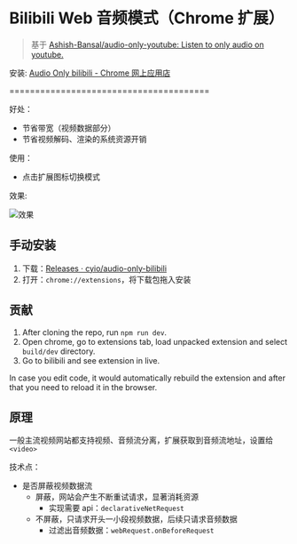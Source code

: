 # Bilibili Web 音频模式（Chrome 扩展）

> 基于 [Ashish-Bansal/audio-only-youtube: Listen to only audio on youtube.](https://github.com/Ashish-Bansal/audio-only-youtube)

安装: [Audio Only bilibili - Chrome 网上应用店](https://chrome.google.com/webstore/detail/audio-only-bilibili/ckdhkbociihkjomnnmobadacinmehjfc?hl=zh-CN)

=======================================

好处：
- 节省带宽（视频数据部分）
- 节省视频解码、渲染的系统资源开销

使用：
- 点击扩展图标切换模式

效果:

![效果](https://pic3.zhimg.com/80/v2-a62fb0dd18360c753d1b03f9a7abee6a_720w.jpg)

## 手动安装

1. 下载：[Releases · cyio/audio-only-bilibili](https://github.com/cyio/audio-only-bilibili/releases)
2. 打开：`chrome://extensions`，将下载包拖入安装

## 贡献

1. After cloning the repo,  run `npm run dev`.
2. Open chrome, go to extensions tab, load unpacked extension and select
   `build/dev` directory.
3. Go to bilibili and see extension in live.

In case you edit code, it would automatically rebuild the extension and after
that you need to reload it in the browser.

## 原理

一般主流视频网站都支持视频、音频流分离，扩展获取到音频流地址，设置给`<video>`

技术点：
- 是否屏蔽视频数据流
   - 屏蔽，网站会产生不断重试请求，显著消耗资源
      - 实现需要 api：`declarativeNetRequest`
   - 不屏蔽，只请求开头一小段视频数据，后续只请求音频数据
      - 过滤出音频数据：`webRequest.onBeforeRequest`
